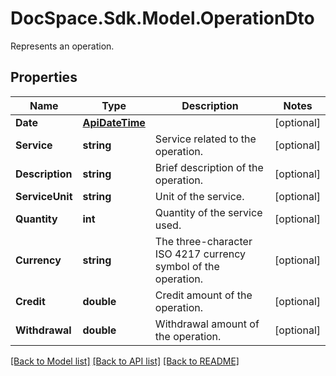 # DocSpace.Sdk.Model.OperationDto
Represents an operation.

## Properties

Name | Type | Description | Notes
------------ | ------------- | ------------- | -------------
**Date** | [**ApiDateTime**](ApiDateTime.md) |  | [optional] 
**Service** | **string** | Service related to the operation. | [optional] 
**Description** | **string** | Brief description of the operation. | [optional] 
**ServiceUnit** | **string** | Unit of the service. | [optional] 
**Quantity** | **int** | Quantity of the service used. | [optional] 
**Currency** | **string** | The three-character ISO 4217 currency symbol of the operation. | [optional] 
**Credit** | **double** | Credit amount of the operation. | [optional] 
**Withdrawal** | **double** | Withdrawal amount of the operation. | [optional] 

[[Back to Model list]](../README.md#documentation-for-models) [[Back to API list]](../README.md#documentation-for-api-endpoints) [[Back to README]](../README.md)

